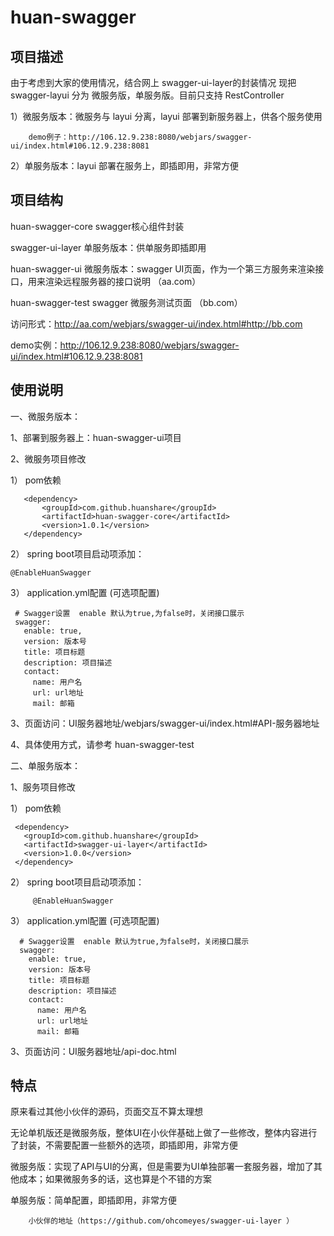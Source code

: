 # huan-swagger
## 项目描述
  由于考虑到大家的使用情况，结合网上 swagger-ui-layer的封装情况
  现把 swagger-layui 分为 微服务版，单服务版。目前只支持 RestController
  
  1）微服务版本：微服务与 layui 分离，layui 部署到新服务器上，供各个服务使用
  
        demo例子：http://106.12.9.238:8080/webjars/swagger-ui/index.html#106.12.9.238:8081
  
  2）单服务版本：layui 部署在服务上，即插即用，非常方便



## 项目结构
 huan-swagger-core  swagger核心组件封装
 
 swagger-ui-layer   单服务版本：供单服务即插即用
 
 huan-swagger-ui    微服务版本：swagger UI页面，作为一个第三方服务来渲染接口，用来渲染远程服务器的接口说明  （aa.com）
 
 huan-swagger-test  swagger 微服务测试页面  （bb.com）
 
 访问形式：http://aa.com/webjars/swagger-ui/index.html#http://bb.com
 
 demo实例：http://106.12.9.238:8080/webjars/swagger-ui/index.html#106.12.9.238:8081

## 使用说明
 一、微服务版本：
 
 1、部署到服务器上：huan-swagger-ui项目
 
 2、微服务项目修改
 
   1） pom依赖
     
       <dependency>
           <groupId>com.github.huanshare</groupId>
           <artifactId>huan-swagger-core</artifactId>
           <version>1.0.1</version>
       </dependency>
       
   2） spring boot项目启动项添加：
 
    @EnableHuanSwagger
    
   3） application.yml配置 (可选项配置)
 
     # Swagger设置  enable 默认为true,为false时，关闭接口展示
     swagger:
       enable: true,
       version: 版本号
       title: 项目标题
       description: 项目描述
       contact:
         name: 用户名
         url: url地址
         mail: 邮箱

 3、页面访问：UI服务器地址/webjars/swagger-ui/index.html#API-服务器地址
 
 4、具体使用方式，请参考 huan-swagger-test
 
  二、单服务版本：
  
  1、服务项目修改
     
   1） pom依赖
   
     <dependency>
       <groupId>com.github.huanshare</groupId>
       <artifactId>swagger-ui-layer</artifactId>
       <version>1.0.0</version>
     </dependency>
     
   2） spring boot项目启动项添加：
      
         @EnableHuanSwagger
     
   3） application.yml配置 (可选项配置)
  
      # Swagger设置  enable 默认为true,为false时，关闭接口展示
      swagger:
        enable: true,
        version: 版本号
        title: 项目标题
        description: 项目描述
        contact:
          name: 用户名
          url: url地址
          mail: 邮箱
 
  3、页面访问：UI服务器地址/api-doc.html
 
 ## 特点
  
   原来看过其他小伙伴的源码，页面交互不算太理想
  
   无论单机版还是微服务版，整体UI在小伙伴基础上做了一些修改，整体内容进行了封装，不需要配置一些额外的选项，即插即用，非常方便
  
   微服务版：实现了API与UI的分离，但是需要为UI单独部署一套服务器，增加了其他成本；如果微服务多的话，这也算是个不错的方案
   
   单服务版：简单配置，即插即用，非常方便
  
        小伙伴的地址（https://github.com/ohcomeyes/swagger-ui-layer ）
  
   
